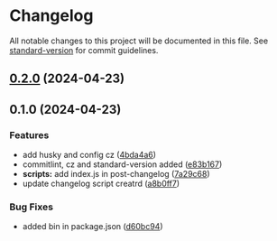 # Changelog

All notable changes to this project will be documented in this file. See [standard-version](https://github.com/conventional-changelog/standard-version) for commit guidelines.

## [0.2.0](https://github.com/BiggieLion/pt2-credit-request/compare/v0.1.0...v0.2.0) (2024-04-23)

## 0.1.0 (2024-04-23)


### Features

* add husky and config cz ([4bda4a6](https://github.com/BiggieLion/pt2-credit-request/commit/4bda4a64f86944ae0aec42980dc6000619ad2ada))
* commitlint, cz and standard-version added ([e83b167](https://github.com/BiggieLion/pt2-credit-request/commit/e83b1670ad963105d9e3fe9ffe7d6e1ca0602d95))
* **scripts:** add index.js in post-changelog ([7a29c68](https://github.com/BiggieLion/pt2-credit-request/commit/7a29c6831ab3494a2682d8a94c4b30f92595c87f))
* update changelog script creatrd ([a8b0ff7](https://github.com/BiggieLion/pt2-credit-request/commit/a8b0ff76b8f2d8659aac3339c56a3133bbfeb4d5))


### Bug Fixes

* added bin in package.json ([d60bc94](https://github.com/BiggieLion/pt2-credit-request/commit/d60bc94f61e7b4cb88e9f8507171ce6a928b36da))
